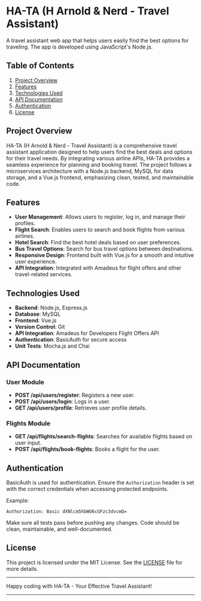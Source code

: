 # HA-TA (H Arnold & Nerd - Travel Assistant)

A travel assistant web app that helps users easily find the best options for traveling. The app is developed using JavaScript's Node.js.

## Table of Contents

1. [Project Overview](#project-overview)
2. [Features](#features)
3. [Technologies Used](#technologies-used)
4. [API Documentation](#api-documentation)
5. [Authentication](#authentication)
6. [License](#license)

## Project Overview

HA-TA (H Arnold & Nerd - Travel Assistant) is a comprehensive travel assistant application designed to help users find the best deals and options for their travel needs. By integrating various airline APIs, HA-TA provides a seamless experience for planning and booking travel. The project follows a microservices architecture with a Node.js backend, MySQL for data storage, and a Vue.js frontend, emphasizing clean, tested, and maintainable code.

## Features

- **User Management**: Allows users to register, log in, and manage their profiles.
- **Flight Search**: Enables users to search and book flights from various airlines.
- **Hotel Search**: Find the best hotel deals based on user preferences.
- **Bus Travel Options**: Search for bus travel options between destinations.
- **Responsive Design**: Frontend built with Vue.js for a smooth and intuitive user experience.
- **API Integration**: Integrated with Amadeus for flight offers and other travel-related services.

## Technologies Used

- **Backend**: Node.js, Express.js
- **Database**: MySQL
- **Frontend**: Vue.js
- **Version Control**: Git
- **API Integration**: Amadeus for Developers Flight Offers API
- **Authentication**: BasicAuth for secure access
- **Unit Tests**: Mocha.js and Chai

## API Documentation

### User Module

- **POST /api/users/register**: Registers a new user.
- **POST /api/users/login**: Logs in a user.
- **GET /api/users/profile**: Retrieves user profile details.

### Flights Module

- **GET /api/flights/search-flights**: Searches for available flights based on user input.
- **POST /api/flights/book-flights**: Books a flight for the user.

## Authentication

BasicAuth is used for authentication. Ensure the `Authorization` header is set with the correct credentials when accessing protected endpoints.

Example:

```http
Authorization: Basic dXNlcm5hbWU6cGFzc3dvcmQ=
```

Make sure all tests pass before pushing any changes. Code should be clean, maintainable, and well-documented.

## License

This project is licensed under the MIT License. See the [LICENSE](LICENSE) file for more details.

---

Happy coding with HA-TA - Your Effective Travel Assistant!

---
